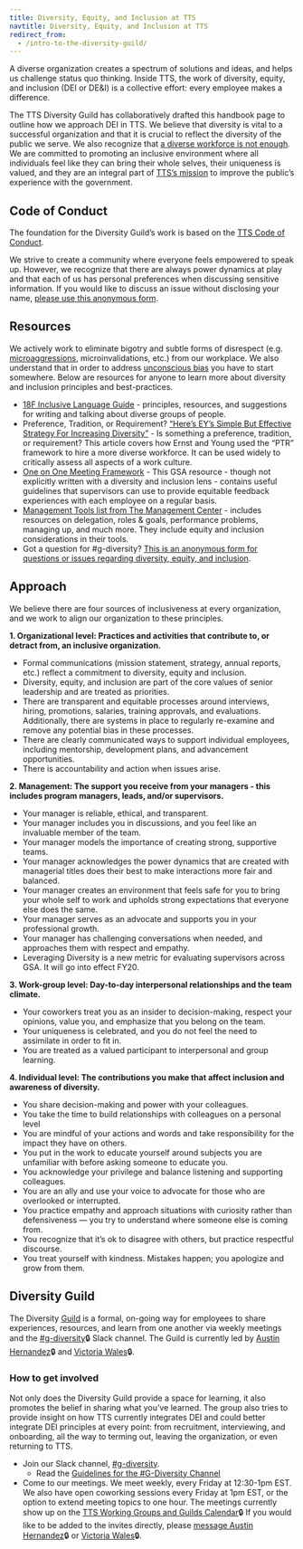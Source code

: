 ```yaml
---
title: Diversity, Equity, and Inclusion at TTS
navtitle: Diversity, Equity, and Inclusion at TTS
redirect_from:
  - /intro-to-the-diversity-guild/
---
```


A diverse organization creates a spectrum of solutions and ideas, and helps us challenge status quo thinking. Inside TTS, the work of diversity, equity, and inclusion (DEI or DE&I) is a collective effort: every employee makes a difference.

The TTS Diversity Guild has collaboratively drafted this handbook page to outline how we approach DEI in TTS. We believe that diversity is vital to a successful organization and that it is crucial to reflect the diversity of the public we serve. We also recognize that [a diverse workforce is not enough](https://www.opm.gov/policy-data-oversight/diversity-and-inclusion/). We are committed to promoting an inclusive environment where all individuals feel like they can bring their whole selves, their uniqueness is valued, and they are an integral part of [TTS’s mission](https://www.gsa.gov/about-us/organization/federal-acquisition-service/technology-transformation-services) to improve the public’s experience with the government.

## Code of Conduct 

The foundation for the Diversity Guild’s work is based on the [TTS Code of Conduct]({{site.baseurl}}/code-of-conduct/).
 
We strive to create a community where everyone feels empowered to speak up. However, we recognize that there are always power dynamics at play and that each of us has personal preferences when discussing sensitive information. If you would like to discuss an issue without disclosing your name, [please use this anonymous form](https://docs.google.com/forms/d/1xIaxaHD957MtfDwHy7Ec_Xf4C4VXbOy_bpwWL7f6e94/edit?ts=5d52ff9b).

## Resources

We actively work to eliminate bigotry and subtle forms of disrespect (e.g. [microaggressions](https://en.wikipedia.org/wiki/Microaggression), microinvalidations,  etc.) from our workplace. We also understand that in order to address [unconscious bias](https://diversity.ucsf.edu/resources/unconscious-bias) you have to start somewhere. Below are resources for anyone to learn more about diversity and inclusion principles and best-practices.

- [18F Inclusive Language Guide](https://content-guide.18f.gov/inclusive-language/) - principles, resources, and suggestions for writing and talking about diverse groups of people.
- Preference, Tradition, or Requirement? [“Here’s EY’s Simple But Effective Strategy For Increasing Diversity”](https://fortune.com/2017/02/10/ey-simple-effective-diversity-inclusiveness-strategy/) - Is something a preference, tradition, or requirement? This article covers how Ernst and Young used the “PTR” framework to hire a more diverse workforce. It can be used widely to critically assess all aspects of a work culture.
- [One on One Meeting Framework](https://docs.google.com/document/d/1GAhgY2y1usPhU7UN-w08ZDNXFTC6aWBKFBYRRxgjvWk/edit) - This GSA resource - though not explicitly written with a diversity and inclusion lens - contains useful guidelines that supervisors can use to provide equitable feedback experiences with each employee on a regular basis.
- [Management Tools list from The Management Center](http://www.managementcenter.org/tools/) - includes resources on delegation, roles & goals, performance problems, managing up, and much more. They include equity and inclusion considerations in their tools.
- Got a question for #g-diversity? [This is an anonymous form for questions or issues regarding diversity, equity, and inclusion](https://docs.google.com/forms/d/1xIaxaHD957MtfDwHy7Ec_Xf4C4VXbOy_bpwWL7f6e94/edit?ts=5d52ff9b).

## Approach

We believe there are four sources of inclusiveness at every organization, and we work to align our organization to these principles.

**1. Organizational level: Practices and activities that contribute to, or detract from, an inclusive organization.**
  -  Formal communications (mission statement, strategy, annual reports, etc.) reflect a commitment to diversity, equity and inclusion.
  -  Diversity, equity, and inclusion are part of the core values of senior leadership and are treated as priorities.
  -  There are transparent and equitable processes around interviews, hiring, promotions, salaries, training approvals, and evaluations. Additionally, there are systems in place to regularly re-examine and remove any potential bias in these processes.
  -  There are clearly communicated ways to support individual employees, including mentorship, development plans, and advancement opportunities.
  -  There is accountability and action when issues arise. 

**2. Management: The support you receive from your managers - this includes program managers, leads, and/or supervisors.**
  -  Your manager is reliable, ethical, and transparent.
  -  Your manager includes you in discussions, and you feel like an invaluable member of the team. 
  -  Your manager models the importance of creating strong, supportive teams.
  -  Your manager acknowledges the power dynamics that are created with managerial titles does their best to make interactions more fair and balanced.
  -  Your manager creates an environment that feels safe for you to bring your whole self to work and upholds strong expectations that everyone else does the same.
  -  Your manager serves as an advocate and supports you in your professional growth. 
  -  Your manager has challenging conversations when needed, and approaches them with respect and empathy.
  -  Leveraging Diversity is a new metric for evaluating supervisors across GSA. It will go into effect FY20.

**3. Work-group level: Day-to-day interpersonal relationships and the team climate.**
  -  Your coworkers treat you as an insider to decision-making, respect your opinions, value you, and emphasize that you belong on the team.
  -  Your uniqueness is celebrated, and you do not feel the need to assimilate in order to fit in.
  -  You are treated as a valued participant to interpersonal and group learning.

**4. Individual level: The contributions you make that affect inclusion and awareness of diversity.**
  -  You share decision-making and power with your colleagues.
  -  You take the time to build relationships with colleagues on a personal level
  -  You are mindful of your actions and words and take responsibility for the impact they have on others.
  -  You put in the work to educate yourself around subjects you are unfamiliar with before asking someone to educate you.
  -  You acknowledge your privilege and balance listening and supporting colleagues. 
  -  You are an ally and use your voice to advocate for those who are overlooked or interrupted.  
  -  You practice empathy and approach situations with curiosity rather than defensiveness — you try to understand where someone else is coming from.
  -  You recognize that it’s ok to disagree with others, but practice respectful discourse.
  -  You treat yourself with kindness. Mistakes happen; you apologize and grow from them. 


## Diversity Guild

The Diversity [Guild]({{site.baseurl}}/working-groups-and-guilds-101/) is a formal, on-going way for employees to share experiences, resources, and learn from one another via weekly meetings and the [#g-diversity](https://gsa-tts.slack.com/messages/g-diversity/)🔒 Slack channel. The Guild is currently led by [Austin Hernandez](https://gsa-tts.slack.com/messages/@austinhernandez)🔒 and [Victoria Wales](https://gsa-tts.slack.com/messages/@v)🔒.


### How to get involved

Not only does the Diversity Guild provide a space for learning, it also promotes the belief in sharing what you’ve learned. The group also tries to provide insight on how TTS currently integrates DEI and could better integrate DEI principles at every point: from recruitment, interviewing, and onboarding, all the way to terming out, leaving the organization, or even returning to TTS.

- Join our Slack channel, [#g-diversity](https://gsa-tts.slack.com/messages/g-diversity/). 
  -  Read the [Guidelines for the #G-Diversity Channel](https://docs.google.com/document/d/1IP0GERswH8t5nQxH0VyYPidj5TrkNtfJEmaPz3_y-go/edit)
- Come to our meetings. We meet weekly, every Friday at 12:30-1pm EST. We also have open coworking sessions every Friday at 1pm EST, or the option to extend meeting topics to one hour. The meetings currently show up on the [TTS Working Groups and Guilds Calendar](https://www.google.com/calendar/embed?src=gsa.gov_o1aqcv28k1f0nmca5bkch8los4%40group.calendar.google.com)🔒 If you would like to be added to the invites directly, please [message Austin Hernandez](https://gsa-tts.slack.com/messages/@austinhernandez)🔒 or [Victoria Wales](https://gsa-tts.slack.com/messages/@v)🔒.
